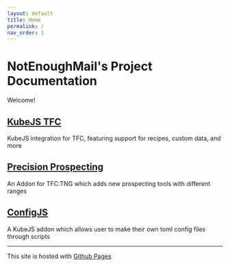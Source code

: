 ```yaml
---
layout: default
title: Home
permalink: /
nav_order: 1
---
```


# NotEnoughMail's Project Documentation

Welcome!

## [KubeJS TFC](kubejs_tfc/)

KubeJS integration for TFC, featuring support for recipes, custom data, and more

## [Precision Prospecting](precpros/)

An Addon for TFC:TNG which adds new prospecting tools with different ranges

## [ConfigJS](configjs/)

A KubeJS addon which allows user to make their own toml config files through scripts

---

This site is hosted with [Github Pages](https://pages.github.com/)
